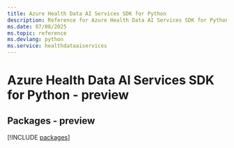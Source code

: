 ```yaml
---
title: Azure Health Data AI Services SDK for Python
description: Reference for Azure Health Data AI Services SDK for Python
ms.date: 07/08/2025
ms.topic: reference
ms.devlang: python
ms.service: healthdataaiservices
---
```

# Azure Health Data AI Services SDK for Python - preview
## Packages - preview
[!INCLUDE [packages](health-data-ai-services-index.md)]